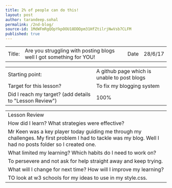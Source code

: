 ```yaml
---
title: 2% of people can do this!
layout: post
author: tarandeep.sohal
permalink: /2nd-blog/
source-id: 1MdWFmRgQOpYkpOOU18DDDpm31HfZtilrjNwVsb7CLFM
published: true
---
```

<table>
  <tr>
    <td>Title:  </td>
    <td>Are you struggling with posting blogs well I got something for YOU!</td>
    <td>Date</td>
    <td>28/6/17</td>
  </tr>
</table>


<table>
  <tr>
    <td>Starting point:</td>
    <td>A github page which is unable to post blogs</td>
  </tr>
  <tr>
    <td>Target for this lesson?</td>
    <td>To fix my blogging system</td>
  </tr>
  <tr>
    <td>Did I reach my target? 
(add details to "Lesson Review")</td>
    <td>100%</td>
  </tr>
</table>


<table>
  <tr>
    <td>Lesson Review</td>
  </tr>
  <tr>
    <td>How did I learn? What strategies were effective? </td>
  </tr>
  <tr>
    <td>Mr Keen was a key player today guiding me through my challenges. My first problem I had to tackle was my blog. Well I had no posts folder so I created one.</td>
  </tr>
  <tr>
    <td>What limited my learning? Which habits do I need to work on? </td>
  </tr>
  <tr>
    <td>To persevere and not ask for help straight away and keep trying.</td>
  </tr>
  <tr>
    <td>What will I change for next time? How will I improve my learning?</td>
  </tr>
  <tr>
    <td>TO look at w3 schools for my ideas to use in my style.css.</td>
  </tr>
</table>


